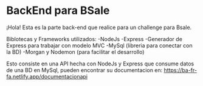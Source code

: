 # BackEnd para BSale

¡Hola! Esta es la parte back-end que realice para un challenge para Bsale.

Biblotecas y Frameworks utilizados:
-NodeJs
-Express
-Generador de Express para trabajar con modelo MVC
-MySql (libreria para conectar con la BD)
-Morgan y Nodemon (para facilitar el desarrollo)


Esto consiste en una API hecha con NodeJs y Express que consume datos de una BD en MySql, pueden encontrar su documentacion en:
https://ba-fr-fa.netlify.app/documentacionapi
